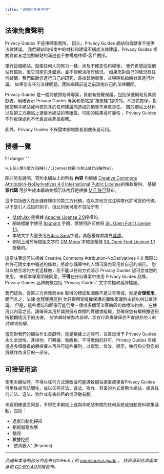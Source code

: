 ```yaml
---
title: "通知和免责声明"
---
```


## 法律免責聲明

Privacy Guides 不是律師事務所。 因此，Privacy Guides 網站和貢獻者不提供法律建議。 我們網站和指南中的材料和建議不構成法律建議，Privacy Guides 相關貢獻者之間對網站的溝通也不會構成律師-客戶關係。

運行這個網站，就像任何人的努力一樣，涉及不確定性和權衡。 我們希望這個網站有幫助，但它可能包含錯誤，並不能解決所有情況。 如果您對自己的情況有任何疑問，我們鼓勵您進行自己的研究，尋找其他專家，並與隱私指南社區進行討論。 如果您有任何法律問題，應該繼續前進之前諮詢自己的法律顧問。

Privacy Guides 是一個開放原始碼專案，貢獻有授權保護，包括保護網站及其貢獻者，明確表示 Privacy Guides 專案和網站是“按原樣”提供的，不提供擔保，對因使用本網站或內部包含的任何建議而造成的損害不承擔責任。 關於網站上材料以及第三方網站上連接本網站的準確性、可能的結果或可靠性 ，Privacy Guides 不作擔保或也不代表這些產品服務。

此外，Privacy Guides  不保證本網站將長期或永遠可用。

## 授權一覽

!!! danger ""

    以下是人類可讀的[授權](/license)摘要(但無法替代授權內容)。

除非另有說明，否則本網站上的所有 **內容** 均根據 [Creative Commons Attribution-NoDerivatives 4.0 International Public License](https://github.com/privacyguides/privacyguides.org/blob/main/LICENSE)的條款提供。 基礎 **源代碼** 用於生成本網站並顯示該內容是根據 [MIT 許可](https://github.com/privacyguides/privacyguides.org/tree/main/LICENSE-CODE)發布。

這不包括嵌入在此儲存庫中的第三方代碼，或以其他方式注明取代許可證的代碼。 以下是引人注目的例子，但此列表可能不包括所有：

* [MathJax](https://github.com/privacyguides/privacyguides.org/blob/main/theme/assets/javascripts/mathjax.js) 是根據 [Apache License 2.0](https://github.com/privacyguides/privacyguides.org/blob/main/docs/assets/javascripts/LICENSE.mathjax.txt)授權的。
* 網站標題字使用 [Bagnard](https://github.com/privacyguides/brand/tree/main/WOFF/bagnard) 字體，請使用許可依照 [SIL Open Font License 1.1](https://github.com/privacyguides/brand/blob/main/WOFF/bagnard/LICENSE.txt)。
* 本站文字大量使用[Public Sans](https://github.com/privacyguides/brand/tree/main/WOFF/public_sans)字體，其版權條款請見[此處](https://github.com/privacyguides/brand/blob/main/WOFF/public_sans/LICENSE.txt)。
* 網站上用於等間距文字的 [DM Mono](https://github.com/privacyguides/brand/tree/main/WOFF/dm_mono) 字體是根據 [SIL Open Font License 1.1](https://github.com/privacyguides/brand/blob/main/WOFF/dm_mono/LICENSE.txt)授權的。

這意味著您可以根據 Creative Commons Attribution-NoDerivatives 4.0 國際公共許可證文本中概述的條款，將此存儲庫中的人類可讀內容用於自己的項目。 您可以依合理的方式這樣做，但不能以任何方式暗示 Privacy Guides 認可您或您的使用。 未經本專案明確同意，**不得**在任何專案中使用 Privacy Guides 品牌。 Privacy Guides  品牌商標包括 "Privacy Guides" 文字商標和盾牌標誌。

我們認為，從第三方供應商`資產` 取得的標誌和圖像不是公有領域，就是**合理使用**。 簡而言之，法律 [合理使用原則](https://www.copyright.gov/fair-use/more-info.html) 允許使用受版權保護的圖像來識別主題以供公眾評論。 但是，這些標誌和圖像可能仍受一個或多個司法管轄區的商標法約束。 在使用此內容之前，請確保其用於識別擁有商標的實體或組織，並確保您有權根據適用所預期情況下的法律。 *從本網站複製內容時，您自行負責確保您不會侵犯他人的商標或版權。*

當您對我們的網站作出貢獻時，您是根據上述許可，並且您授予 Privacy Guides 永久全球性、非排他、可轉讓、免版稅、不可撤銷的許可，Privacy Guides  有權通過多個層級的轉授權人再許可這些權利，以複製，修改，顯示，執行和分發您的貢獻作為項目的一部分。

## 可接受用途

使用本網站時，不得以任何方式導致或可能導致網站損害或損害Privacy Guides 可用性或可訪問性，或以任何非法、違法、欺詐，有害的方式使用本網站，或與任何非法、違法、欺詐或有害的目的或活動有關。

未經明確書面同意，不得在本網站上或與本網站有關的任何系統或自動資料收集活動，包括：

* 過度自動化掃描
* 拒絕服務攻擊
* 銷毀
* 數據挖掘
* '整頁篏入' (IFrames)

---

*此通知本身的部分內容來自GitHub上的 [opensource.guide](https://github.com/github/opensource.guide/blob/master/notices.md) 。 該資源和此頁面本身依 [CC-BY-4.0](https://creativecommons.org/licenses/by-sa/4.0/)授權發布。*
